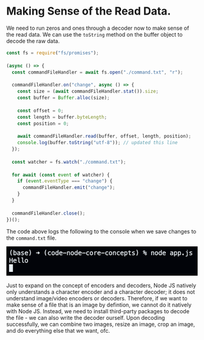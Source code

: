 # Making Sense of the Read Data.

We need to run zeros and ones through a decoder now to make sense of the read data. We can use the `toString` method on the buffer object to decode the raw data.

```javascript
const fs = require("fs/promises");

(async () => {
  const commandFileHandler = await fs.open("./command.txt", "r");

  commandFileHandler.on("change", async () => {
    const size = (await commandFileHandler.stat()).size;
    const buffer = Buffer.alloc(size);

    const offset = 0;
    const length = buffer.byteLength;
    const position = 0;

    await commandFileHandler.read(buffer, offset, length, position);
    console.log(buffer.toString("utf-8")); // updated this line
  });

  const watcher = fs.watch("./command.txt");

  for await (const event of watcher) {
    if (event.eventType === "change") {
      commandFileHandler.emit("change");
    }
  }

  commandFileHandler.close();
})();
```

The code above logs the following to the console when we save changes to the `command.txt` file.

<p align="center">
    <img src="../images/image-22.png" width="800" />
</p>

Just to expand on the concept of encoders and decoders, Node JS natively only understands a character encoder and a character decoder; it does not understand image/video encoders or decoders. Therefore, if we want to make sense of a file that is an image by defintion, we cannot do it natively with Node JS. Instead, we need to install third-party packages to decode the file - we can also write the decoder ourself. Upon decoding successfully, we can combine two images, resize an image, crop an image, and do everything else that we want, ofc.
